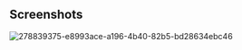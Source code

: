 ## Screenshots
![278839375-e8993ace-a196-4b40-82b5-bd28634ebc46](https://github.com/makifakkaya/recard/assets/60367291/83d028b7-5909-43d4-b436-1e7db68688ad)

